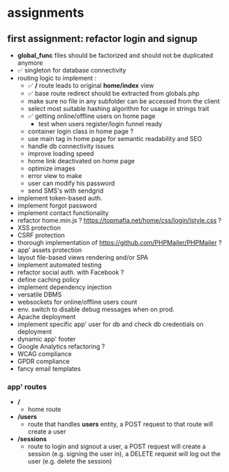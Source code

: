 
# assignments

## first assignment: refactor login and signup

- **global_func** files should be factorized and should not be duplicated anymore
- ✅ singleton for database connectivity
- routing logic to implement : 
    * ✅ **/** route leads to original **home/index** view
    * ✅ base route redirect should be extracted from globals.php
    * make sure no file in any subfolder can be accessed from the client
    * select most suitable hashing algorithm for usage in strings trait
    * ✅ getting online/offline users on home page
        - test when users register/login funnel ready
    * container login class in home page ?
    * use main tag in home page for semantic readability and SEO
    * handle db connectivity issues
    * improve loading speed
    * home link deactivated on home page
    * optimize images
    * error view to make
    * user can modify his password
    * send SMS's with sendgrid
- implement token-based auth.
- implement forgot password
- implement contact functionality
- refactor home.min.js ? https://topmafia.net/home/css/login/lstyle.css ?
- XSS protection 
- CSRF protection
- thorough implementation of https://github.com/PHPMailer/PHPMailer ?
- app' assets protection
- layout file-based views rendering and/or SPA
- implement automated testing
- refactor social auth. with Facebook ?
- define caching policy
- implement dependency injection
- versatile DBMS
- websockets for online/offline users count
- env. switch to disable debug messages when on prod.
- Apache deployment
- implement specific app' user for db and check db credentials on deployment
- dynamic app' footer
- Google Analytics refactoring ?
- WCAG compliance
- GPDR compliance
- fancy email templates

### app' routes

- **/** 
    * home route
- **/users** 
    * route that handles **users** entity, a POST request to that route will create a user
- **/sessions** 
    * route to login and signout a user, a POST request will create a session (e.g. signing the user in), a DELETE request will log out the user (e.g. delete the session)

